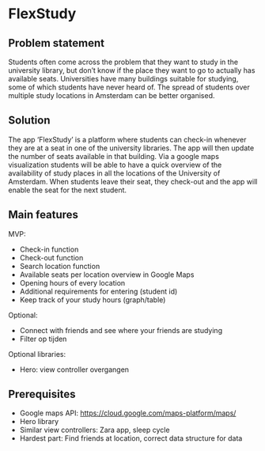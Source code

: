 # FlexStudy

## Problem statement
Students often come across the problem that they want to study in the university library, but don’t know if the place they want to go 
to actually has available seats. Universities have many buildings suitable for studying, some of which students have never heard of. The spread of students over multiple study locations in Amsterdam can be better organised.

## Solution
The app ‘FlexStudy’ is a platform where students can check-in whenever they are at a seat in one of the university libraries.
The app will then update the number of seats available in that building. Via a google maps visualization students will be able to have 
a quick overview of the availability of study places in all the locations of the University of Amsterdam. When students leave their seat,
they check-out and the app will enable the seat for the next student. 

## Main features
MVP:
- Check-in function
- Check-out function
- Search location function
- Available seats per location overview in Google Maps
- Opening hours of every location
- Additional requirements for entering (student id)
- Keep track of your study hours (graph/table) 

Optional:
- Connect with friends and see where your friends are studying
- Filter op tijden

Optional libraries:
- Hero: view controller overgangen

## Prerequisites
- Google maps API: https://cloud.google.com/maps-platform/maps/
- Hero library
- Similar view controllers: Zara app, sleep cycle
- Hardest part: Find friends at location, correct data structure for data


